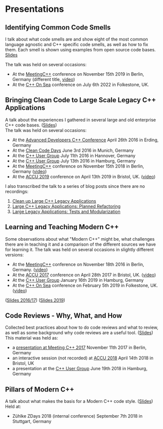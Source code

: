 # Presentations

## Identifying Common Code Smells
I talk about what code smells are and show eight of the most common language agnostic and C++ specific code smells, as well as how to fix them.
Each smell is shown using examples from open source code bases. [Slides](./IdentifyingCommonCodeSmells/IdentifyingCommonCodeSmells.pdf)

The talk was held on several occasions:

* At the [MeetingC++](meetingcpp.com) conference on November 15th 2019 in Berlin, Germany (different title, [video](https://www.youtube.com/watch?v=4Z3K8Xnw6WQ))
* At the [C++ On Sea](cpponsea.uk) conference on July 6th 2022 in Folkestone, UK.

## Bringing Clean Code to Large Scale Legacy C++ Applications
A talk about the experiences I gathered in several large and old enterprise C++ code bases. 
([Slides](./CleanCodeLegacyCpp/BringingCleanCodeToLargeScaleLegacyCppApplications.pdf))  
The talk was held on several occasions:

* At the [Advanced Developers C++ Conference](http://adcpp.de/2016/) April 26th 2016 in Erding, Germany
* At the [Clean Code Days](http://www.cleancode-days.de/archive/handouts-2016.html) June 3rd 2016 in Munich, Germany
* At the [C++ User Group](https://www.meetup.com/C-User-Group-Hannover/events/230809304/) July 11th 2016 in Hannover, Germany
* At the [C++ User Group](https://www.meetup.com/CppUserGroupHamburg/events/232101627/) July 13th 2016 in Hamburg, Germany
* At the [MeetingC++](meetingcpp.com) conference on November 15th 2018 in Berlin, Germany ([video](https://www.youtube.com/watch?v=kXjUl82GOCM))
* At the [ACCU 2019](https://conference.accu.org/site/) conference on April 13th 2019 in Bristol, UK. ([video](https://www.youtube.com/watch?v=ibEm1wBre4I))

I also transcribed the talk to a series of blog posts since there are no recordings:

1. [Clean up Large C++ Legacy Applications](http://arne-mertz.de/2016/09/clean-large-c-legacy-applications/)
2. [Large C++ Legacy Applications: Planned Refactoring](http://arne-mertz.de/2016/09/planned-refactoring-large-applications/)
3. [Large Legacy Applications: Tests and Modularization](http://arne-mertz.de/2016/09/legacy-applications-tests-modularization/)

## Learning and Teaching Modern C++
Some observations about what "Modern C++" might be, what challenges there are in teaching it and a comparison of the different sources we have for learning it. The talk was held on several occasions in slightly different versions:

* At the [MeetingC++](meetingcpp.com) conference on November 18th 2016 in Berlin, Germany. ([video](https://www.youtube.com/watch?v=N5wOrhL4ew8))
* At the [ACCU 2017](https://conference.accu.org/site/) conference on April 28th 2017 in Bristol, UK. ([video](https://www.youtube.com/watch?v=dlh-UnmCARk))
* At the [C++ User Group](https://www.meetup.com/CppUserGroupHamburg/) January 16th 2019 in Hamburg, Germany
* At the [C++ On Sea](cpponsea.uk) conference on February 5th 2019 in Folkestone, UK. ([video](https://www.youtube.com/watch?v=fKCwDg0vd18))

([Slides 2016/17](./LearningAndTeachingModernCpp/LearningAndTeachingModernCpp_4_3.pdf))
([Slides 2019](./LearningAndTeachingModernCpp/LearningAndTeachingModernCppOnSea.pdf))

## Code Reviews - Why, What, and How
Collected best practices about how to do code reviews and what to review, as well as some background why code reviews are a useful tool.
([Slides](./CodeReviews/CodeReviews.pdf))
This material was held as:

* a [presentation at Meeting C++ 2017](https://www.youtube.com/watch?v=t6L8b4tUmeE) November 11th 2017 in Berlin, Germany
* an interactive session (not recorded) at [ACCU 2018](https://conference.accu.org/2018/accu2018.html) April 14th 2018 in Bristol, UK
* a presentation at the  [C++ User Group](https://www.meetup.com/CppUserGroupHamburg/events/251501993/) June 19th 2018 in Hamburg, Germany

## Pillars of Modern C++
A talk about what makes the basis for a Modern C++ code style. ([Slides](./PillarsOfModernCpp/PillarsOfModernCpp.pdf))
Held at:

* Zühlke ZDays 2018 (internal conference) September 7th 2018 in Stuttgart, Germany

